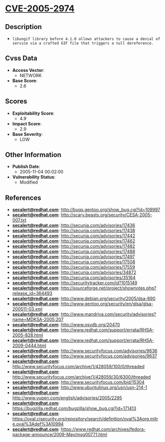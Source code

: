 
# [CVE-2005-2974](http://bugs.gentoo.org/show_bug.cgi?id=109997)

## Description

- `libungif library before 4.1.0 allows attackers to cause a denial of service via a crafted GIF file that triggers a null dereference.`

## Cvss Data

- **Access Vector**:
  - NETWORK
- **Base Score**:
  - 2.6

## Scores

- **Exploitability Score**:
  - 4.9
- **Impact Score**:
  - 2.9
- **Base Severity**:
  - LOW

## Other Information

- **Publish Date**:
  - 2005-11-04 00:02:00
- **Vulnerability Status**:
  - Modified

## References

- **secalert@redhat.com**: http://bugs.gentoo.org/show_bug.cgi?id=109997
- **secalert@redhat.com**: http://scary.beasts.org/security/CESA-2005-007.txt
- **secalert@redhat.com**: http://secunia.com/advisories/17436
- **secalert@redhat.com**: http://secunia.com/advisories/17438
- **secalert@redhat.com**: http://secunia.com/advisories/17442
- **secalert@redhat.com**: http://secunia.com/advisories/17462
- **secalert@redhat.com**: http://secunia.com/advisories/17482
- **secalert@redhat.com**: http://secunia.com/advisories/17488
- **secalert@redhat.com**: http://secunia.com/advisories/17497
- **secalert@redhat.com**: http://secunia.com/advisories/17508
- **secalert@redhat.com**: http://secunia.com/advisories/17559
- **secalert@redhat.com**: http://secunia.com/advisories/34872
- **secalert@redhat.com**: http://secunia.com/advisories/35164
- **secalert@redhat.com**: http://securitytracker.com/id?1015149
- **secalert@redhat.com**: http://sourceforge.net/project/shownotes.php?release_id=364493
- **secalert@redhat.com**: http://www.debian.org/security/2005/dsa-890
- **secalert@redhat.com**: http://www.gentoo.org/security/en/glsa/glsa-200511-03.xml
- **secalert@redhat.com**: http://www.mandriva.com/security/advisories?name=MDKSA-2005:207
- **secalert@redhat.com**: http://www.osvdb.org/20470
- **secalert@redhat.com**: http://www.redhat.com/support/errata/RHSA-2005-828.html
- **secalert@redhat.com**: http://www.redhat.com/support/errata/RHSA-2009-0444.html
- **secalert@redhat.com**: http://www.securityfocus.com/advisories/9636
- **secalert@redhat.com**: http://www.securityfocus.com/advisories/9637
- **secalert@redhat.com**: http://www.securityfocus.com/archive/1/428059/100/0/threaded
- **secalert@redhat.com**: http://www.securityfocus.com/archive/1/428059/30/6300/threaded
- **secalert@redhat.com**: http://www.securityfocus.com/bid/15304
- **secalert@redhat.com**: http://www.ubuntulinux.org/usn/usn-214-1
- **secalert@redhat.com**: http://www.vupen.com/english/advisories/2005/2295
- **secalert@redhat.com**: https://bugzilla.redhat.com/bugzilla/show_bug.cgi?id=171413
- **secalert@redhat.com**: https://oval.cisecurity.org/repository/search/definition/oval%3Aorg.mitre.oval%3Adef%3A10994
- **secalert@redhat.com**: https://www.redhat.com/archives/fedora-package-announce/2009-May/msg00771.html
